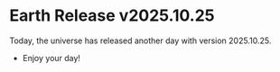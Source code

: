 # Earth Release v2025.10.25
Today, the universe has released another day with version 2025.10.25.
- Enjoy your day!
